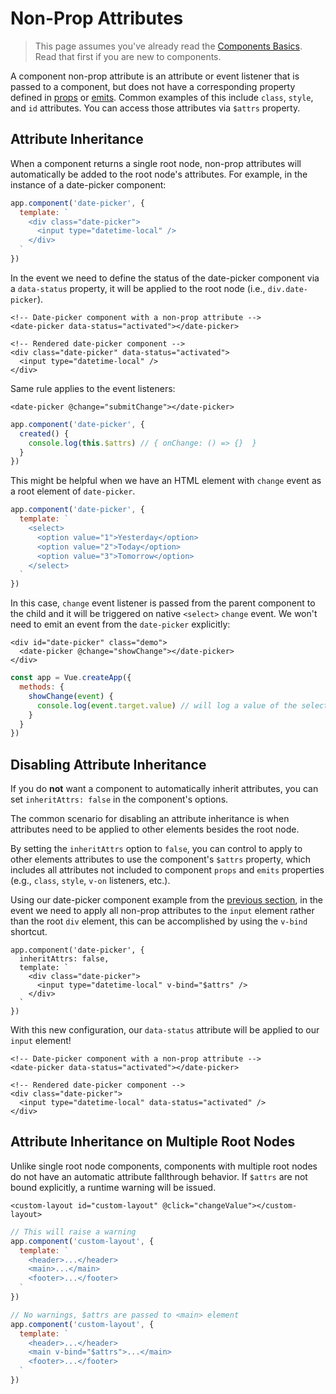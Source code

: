 # Non-Prop Attributes

> This page assumes you've already read the [Components Basics](/guide/essentials/component-basics). Read that first if you are new to components.

A component non-prop attribute is an attribute or event listener that is passed to a component, but does not have a corresponding property defined in [props](./props) or [emits](./events.html#defining-custom-events). Common examples of this include `class`, `style`, and `id` attributes. You can access those attributes via `$attrs` property.

## Attribute Inheritance

When a component returns a single root node, non-prop attributes will automatically be added to the root node's attributes. For example, in the instance of a date-picker component:

```js
app.component('date-picker', {
  template: `
    <div class="date-picker">
      <input type="datetime-local" />
    </div>
  `
})
```

In the event we need to define the status of the date-picker component via a `data-status` property, it will be applied to the root node (i.e., `div.date-picker`).

```vue-html
<!-- Date-picker component with a non-prop attribute -->
<date-picker data-status="activated"></date-picker>

<!-- Rendered date-picker component -->
<div class="date-picker" data-status="activated">
  <input type="datetime-local" />
</div>
```

Same rule applies to the event listeners:

```vue-html
<date-picker @change="submitChange"></date-picker>
```

```js
app.component('date-picker', {
  created() {
    console.log(this.$attrs) // { onChange: () => {}  }
  }
})
```

This might be helpful when we have an HTML element with `change` event as a root element of `date-picker`.

```js
app.component('date-picker', {
  template: `
    <select>
      <option value="1">Yesterday</option>
      <option value="2">Today</option>
      <option value="3">Tomorrow</option>
    </select>
  `
})
```

In this case, `change` event listener is passed from the parent component to the child and it will be triggered on native `<select>` `change` event. We won't need to emit an event from the `date-picker` explicitly:

```vue-html
<div id="date-picker" class="demo">
  <date-picker @change="showChange"></date-picker>
</div>
```

```js
const app = Vue.createApp({
  methods: {
    showChange(event) {
      console.log(event.target.value) // will log a value of the selected option
    }
  }
})
```

## Disabling Attribute Inheritance

If you do **not** want a component to automatically inherit attributes, you can set `inheritAttrs: false` in the component's options.

The common scenario for disabling an attribute inheritance is when attributes need to be applied to other elements besides the root node.

By setting the `inheritAttrs` option to `false`, you can control to apply to other elements attributes to use the component's `$attrs` property, which includes all attributes not included to component `props` and `emits` properties (e.g., `class`, `style`, `v-on` listeners, etc.).

Using our date-picker component example from the [previous section](#attribute-inheritance), in the event we need to apply all non-prop attributes to the `input` element rather than the root `div` element, this can be accomplished by using the `v-bind` shortcut.

```js{5}
app.component('date-picker', {
  inheritAttrs: false,
  template: `
    <div class="date-picker">
      <input type="datetime-local" v-bind="$attrs" />
    </div>
  `
})
```

With this new configuration, our `data-status` attribute will be applied to our `input` element!

```vue-html
<!-- Date-picker component with a non-prop attribute -->
<date-picker data-status="activated"></date-picker>

<!-- Rendered date-picker component -->
<div class="date-picker">
  <input type="datetime-local" data-status="activated" />
</div>
```

## Attribute Inheritance on Multiple Root Nodes

Unlike single root node components, components with multiple root nodes do not have an automatic attribute fallthrough behavior. If `$attrs` are not bound explicitly, a runtime warning will be issued.

```vue-html
<custom-layout id="custom-layout" @click="changeValue"></custom-layout>
```

```js
// This will raise a warning
app.component('custom-layout', {
  template: `
    <header>...</header>
    <main>...</main>
    <footer>...</footer>
  `
})

// No warnings, $attrs are passed to <main> element
app.component('custom-layout', {
  template: `
    <header>...</header>
    <main v-bind="$attrs">...</main>
    <footer>...</footer>
  `
})
```
